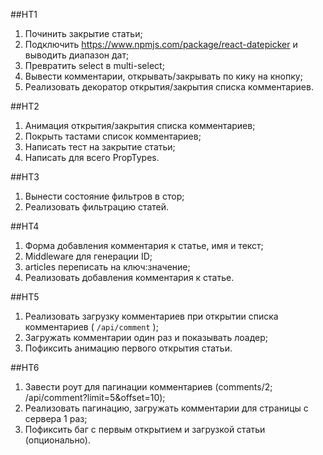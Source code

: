 ##HT1
1. Починить закрытие статьи;
2. Подключить https://www.npmjs.com/package/react-datepicker и выводить диапазон дат;
3. Превратить select в multi-select;
4. Вывести комментарии, открывать/закрывать по кику на кнопку;
5. Реализовать декоратор открытия/закрытия списка комментариев.

##HT2
1. Анимация открытия/закрытия списка комментариев;
2. Покрыть тастами список комментариев;
3. Написать тест на закрытие статьи;
4. Написать для всего PropTypes.

##HT3
1. Вынести состояние фильтров в стор;
2. Реализовать фильтрацию статей.

##HT4
1. Форма добавления комментария к статье, имя и текст;
2. Middleware для генерации ID;
3. articles переписать на ключ:значение;
4. Реализовать добавления комментария к статье.

##HT5
1. Реализовать загрузку комментариев при открытии списка комментариев ( `/api/comment` );
2. Загружать комментарии один раз и показывать лоадер;
3. Пофиксить анимацию первого открытия статьи.

##HT6
1. Завести роут для пагинации комментариев (comments/2; /api/comment?limit=5&offset=10);
2. Реализовать пагинацию, загружать комментарии для страницы с сервера 1 раз;
3. Пофиксить баг с первым открытием и загрузкой статьи (опционально).
